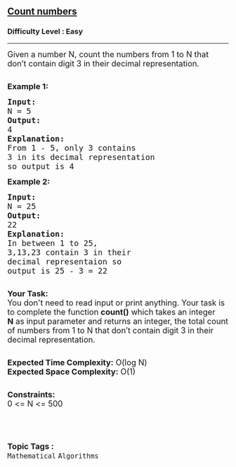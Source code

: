 <h2><a href="https://www.geeksforgeeks.org/problems/count-numbers2004/1?page=6&category=Mathematical&difficulty=Easy&sortBy=submissions">Count numbers</a></h2><h3>Difficulty Level : Easy</h3><hr><div class="problems_problem_content__Xm_eO"><p><span style="font-size:18px">Given a number N, count the numbers from 1 to N that don’t contain digit 3 in their decimal representation.</span><br>
&nbsp;</p>

<p><span style="font-size:18px"><strong>Example 1:</strong></span></p>

<pre><span style="font-size:18px"><strong>Input:</strong>
N = 5
<strong>Output:</strong>
4
<strong>Explanation:</strong>
From 1 - 5, only 3 contains
3 in its decimal representation
so output is 4</span>
</pre>

<p><span style="font-size:18px"><strong>Example 2:</strong></span></p>

<pre><span style="font-size:18px"><strong>Input:</strong>
N = 25
<strong>Output:</strong>
22
<strong>Explanation:</strong>
In between 1 to 25,
3,13,23 contain 3 in their
decimal representaion so 
output is 25 - 3 = 22</span>
</pre>

<p><br>
<span style="font-size:18px"><strong>Your Task:</strong><br>
You don't need to read input or print anything. Your task is to complete the function <strong>count()</strong>&nbsp;which takes&nbsp;an integer <strong>N</strong>&nbsp;as input parameter&nbsp;and returns an integer, the total count of numbers&nbsp;from 1 to N that don’t contain digit 3 in their decimal representation.</span><br>
&nbsp;</p>

<p><span style="font-size:18px"><strong>Expected Time Complexity:</strong> O(log N)<br>
<strong>Expected Space Complexity:</strong> O(1)</span><br>
&nbsp;</p>

<p><span style="font-size:18px"><strong>Constraints:</strong><br>
0 &lt;= N &lt;= 500</span></p>

<p>&nbsp;</p>
</div><br><p><span style=font-size:18px><strong>Topic Tags : </strong><br><code>Mathematical</code>&nbsp;<code>Algorithms</code>&nbsp;